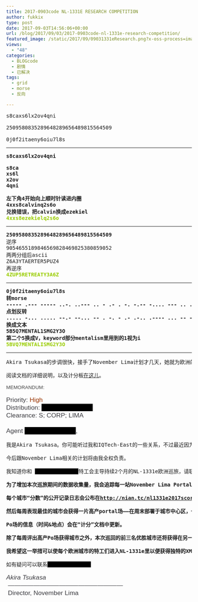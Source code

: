 ```yaml
---
title: 2017-0903code NL-1331E RESEARCH COMPETITION
author: fukkix
type: post
date: 2017-09-03T14:56:06+00:00
url: /blog/2017/09/03/2017-0903code-nl-1331e-research-competition/
featured_image: /static/2017/09/09031331eResearch.png?x-oss-process=image/resize,m_fill,w_700,h_220
views:
  - "48"
categories:
  - BLOGcode
  - 剧情
  - 已解决
tags:
  - grid
  - morse
  - 反向

---
```

<pre>s8caxs6lx2ov4qni

2509580835289648289656489815564509

0j0f2itaeny6oiu7l8s<!--more--></pre>

* * *

<pre><strong>s8caxs6lx2ov4qni

s8ca
xs6l
x2ov
4qni

左下角4开始向上顺时针读进内圈
4xxs8calvinq2s6o
兑换错误，把calvin换成ezekiel
<span style="color: #99cc00;">4xxs8ezekielq2s6o</span></strong></pre>

* * *

<pre><strong>2509580835289648289656489815564509
</strong>逆序
9054655189846569828469825380859052
两两分组后ascii
Z6A3YTAERTER5PUZ4
再逆序<strong>
<span style="color: #99cc00;">4ZUP5RETREATY3A6Z</span></strong></pre>

* * *

<pre><strong>0j0f2itaeny6oiu7l8s
转morse
----- .--- ----- ..-. ..--- .. - .- . -. -.-- -.... --- .. ..- --... .-.. ---.. ...
点划反转
..... -... ..... --.- --... -- . -. - .- .-.. .---- ... -- --. ..--- -.-- ...-- ---
换成文本
5B5Q7MENTAL1SMG2Y3O
第二个5换成V，keyword部分mentalism里用到的1视为i
<span style="color: #99cc00;">5BVQ7MENTALISMG2Y3O</span></strong></pre>

* * *

<pre>Akira Tsukasa的步调很快，接手了November Lima计划才几天，她就为欧洲的特工们准备了一个新的系列竞赛（还有协作）活动，以激励特工们积极加入NL-1331e的欧洲之旅。

阅读文档的详细说明，以及计分板<a href="https://docs.google.com/spreadsheets/d/1j1mDoOuhUtFoeK7Whff3g3Ll-T6dfV7cxiB-vmIBAkQ/edit#gid=0">在这儿</a>。

<span lang="EN-US" style="font-size: 10.0pt; font-family: 'Helvetica',sans-serif; color: #444444;">MEMORANDUM:</span>

<span lang="EN-US" style="font-size: 13.0pt; font-family: 'Helvetica',sans-serif; color: #3c3c41;">Priority: </span><span lang="EN-US" style="font-size: 13.0pt; font-family: 'Helvetica',sans-serif; color: #993300;">High</span><span lang="EN-US" style="font-size: 13.0pt; font-family: 'Helvetica',sans-serif; color: #3c3c41;">
Distribution: <span style="background: black; color: #000000;">unknownunknown</span>
Clearance: S; CORP; LIMA</span>
<span lang="EN-US" style="font-size: 13.0pt; font-family: 'Helvetica',sans-serif; color: #3c3c41;">
Agent <span style="background: black; color: #000000;">unknownunknown</span>,
</span>
我是Akira Tsukasa。你可能听过我和IQTech-East的一些关系，不过最近因为某些情况，我会投入较多精力在IQTech的美国和欧洲业务上，希望在未来几个月你能更多地了解我。

今后跟November Lima相关的计划将由我全权负责。

我知道你和 <span style="background: black; color: #000000;">unknownunknown</span>特工会主导持续2个月的NL-1331e欧洲巡旅，请联系 <span style="background: black; color: #000000;">unknownunknown</span>保证NL-1331e在开始行动前配备<span style="background: black; color: #000000;">unknownunknown</span>，该小组也会确保按照规范配齐剩余设备。

<strong>为了增加本次巡旅期间的数据收集量，我会追踪每一站</strong><strong>November Lima Portal</strong><strong>上部署的</strong><strong>Resonator</strong><strong>数目。</strong>

<strong>每个城市“分数”的公开记录日志会公布在</strong><a href="http://nian.tc/nl1331e2017score"><strong>http://nian.tc/nl1331e2017score</strong></a>

<strong>然后每周表现最佳的城市会获得一片高产</strong><strong>portal</strong><strong>场——在周末部署于城市中心区，一天中只有有限数量的骇入视为高产状态，从当日第一次开始计算。</strong>

<strong>Po</strong><strong>场的信息（时间</strong><strong>&</strong><strong>地点）会在“计分”文档中更新。</strong>

<strong>除了每周评出高产</strong><strong>Po</strong><strong>场获得城市之外，本次巡回的前三名优胜城市还将获得在另一个周末进行开心</strong><strong>Farm</strong><strong>场的资格。</strong>

<strong>我希望这一举措可以使每个欧洲城市的特工们进入</strong><strong>NL-1331e</strong><strong>里以便获得独特的</strong><strong>XM</strong><strong>和</strong><strong>XFAC</strong><strong>特性。</strong>

如有疑问可以联系<span style="background: black; color: #000000;">unknownunknown</span>

<em><span lang="EN-US" style="font-size: 13.0pt; font-family: 'Helvetica',sans-serif; color: #3c3c41;">Akira Tsukasa</span></em><span lang="EN-US" style="font-size: 13.0pt; font-family: 'Helvetica',sans-serif; color: #3c3c41;">
 ——————————————————
 Director, November Lima</span></pre>